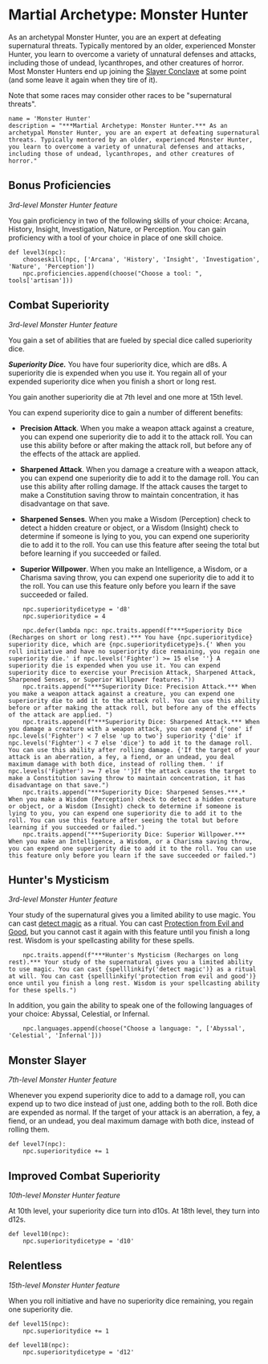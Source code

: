 # Martial Archetype: Monster Hunter
As an archetypal Monster Hunter, you are an expert at defeating supernatural threats. Typically mentored by an older, experienced Monster Hunter, you learn to overcome a variety of unnatural defenses and attacks, including those of undead, lycanthropes, and other creatures of horror. Most Monster Hunters end up joining the [Slayer Conclave](../../Organization/MerchantGuilds/SlayerConclave.md) at some point (and some leave it again when they tire of it).

Note that some races may consider other races to be "supernatural threats".

```
name = 'Monster Hunter'
description = "***Martial Archetype: Monster Hunter.*** As an archetypal Monster Hunter, you are an expert at defeating supernatural threats. Typically mentored by an older, experienced Monster Hunter, you learn to overcome a variety of unnatural defenses and attacks, including those of undead, lycanthropes, and other creatures of horror."
```

## Bonus Proficiencies
*3rd-level Monster Hunter feature*

You gain proficiency in two of the following skills of your choice: Arcana, History, Insight, Investigation, Nature, or Perception. You can gain proficiency with a tool of your choice in place of one skill choice.

```
def level3(npc):
    chooseskill(npc, ['Arcana', 'History', 'Insight', 'Investigation', 'Nature', 'Perception'])
    npc.proficiencies.append(choose("Choose a tool: ", tools['artisan']))
```

## Combat Superiority
*3rd-level Monster Hunter feature*

You gain a set of abilities that are fueled by special dice called superiority dice.

***Superiority Dice.*** You have four superiority dice, which are d8s. A superiority die is expended when you use it. You regain all of your expended superiority dice when you finish a short or long rest.

You gain another superiority die at 7th level and one more at 15th level.

You can expend superiority dice to gain a number of different benefits:

* **Precision Attack**. When you make a weapon attack against a creature, you can expend one superiority die to add it to the attack roll. You can use this ability before or after making the attack roll, but before any of the effects of the attack are applied.

* **Sharpened Attack**. When you damage a creature with a weapon attack, you can expend one superiority die to add it to the damage roll. You can use this ability after rolling damage. If the attack causes the target to make a Constitution saving throw to maintain concentration, it has disadvantage on that save.

* **Sharpened Senses**. When you make a Wisdom (Perception) check to detect a hidden creature or object, or a Wisdom (Insight) check to determine if someone is lying to you, you can expend one superiority die to add it to the roll. You can use this feature after seeing the total but before learning if you succeeded or failed.

* **Superior Willpower**. When you make an Intelligence, a Wisdom, or a Charisma saving throw, you can expend one superiority die to add it to the roll. You can use this feature only before you learn if the save succeeded or failed.

```
    npc.superioritydicetype = 'd8'
    npc.superioritydice = 4

    npc.defer(lambda npc: npc.traits.append(f"***Superiority Dice (Recharges on short or long rest).*** You have {npc.superioritydice} superiority dice, which are {npc.superioritydicetype}s.{' When you roll initiative and have no superiority dice remaining, you regain one superiority die.' if npc.levels('Fighter') >= 15 else ''} A superiority die is expended when you use it. You can expend superiority dice to exercise your Precision Attack, Sharpened Attack, Sharpened Senses, or Superior Willpower features."))
    npc.traits.append("***Superiority Dice: Precision Attack.*** When you make a weapon attack against a creature, you can expend one superiority die to add it to the attack roll. You can use this ability before or after making the attack roll, but before any of the effects of the attack are applied. ")
    npc.traits.append(f"***Superiority Dice: Sharpened Attack.*** When you damage a creature with a weapon attack, you can expend {'one' if npc.levels('Fighter') < 7 else 'up to two'} superiority {'die' if npc.levels('Fighter') < 7 else 'dice'} to add it to the damage roll. You can use this ability after rolling damage. {'If the target of your attack is an aberration, a fey, a fiend, or an undead, you deal maximum damage with both dice, instead of rolling them. ' if npc.levels('Fighter') >= 7 else ''}If the attack causes the target to make a Constitution saving throw to maintain concentration, it has disadvantage on that save.")
    npc.traits.append("***Superiority Dice: Sharpened Senses.***.* When you make a Wisdom (Perception) check to detect a hidden creature or object, or a Wisdom (Insight) check to determine if someone is lying to you, you can expend one superiority die to add it to the roll. You can use this feature after seeing the total but before learning if you succeeded or failed.")
    npc.traits.append("***Superiority Dice: Superior Willpower.*** When you make an Intelligence, a Wisdom, or a Charisma saving throw, you can expend one superiority die to add it to the roll. You can use this feature only before you learn if the save succeeded or failed.")
```

## Hunter's Mysticism
*3rd-level Monster Hunter feature*

Your study of the supernatural gives you a limited ability to use magic. You can cast [detect magic](http://azgaarnoth.tedneward.com/magic/spells/detect-magic) as a ritual. You can cast [Protection from Evil and Good](http://azgaarnoth.tedneward.com/magic/spells/protection-from-evil-and-good), but you cannot cast it again with this feature until you finish a long rest. Wisdom is your spellcasting ability for these spells.

```
    npc.traits.append(f"***Hunter's Mysticism (Recharges on long rest).*** Your study of the supernatural gives you a limited ability to use magic. You can cast {spelllinkify('detect magic')} as a ritual at will. You can cast {spelllinkify('protection from evil and good')} once until you finish a long rest. Wisdom is your spellcasting ability for these spells.")
```

In addition, you gain the ability to speak one of the following languages of your choice: Abyssal, Celestial, or Infernal.

```
    npc.languages.append(choose("Choose a language: ", ['Abyssal', 'Celestial', 'Infernal']))
```

## Monster Slayer
*7th-level Monster Hunter feature*

Whenever you expend superiority dice to add to a damage roll, you can expend up to two dice instead of just one, adding both to the roll. Both dice are expended as normal. If the target of your attack is an aberration, a fey, a fiend, or an undead, you deal maximum damage with both dice, instead of rolling them.

```
def level7(npc):
    npc.superioritydice += 1
```

## Improved Combat Superiority
*10th-level Monster Hunter feature*

At 10th level, your superiority dice turn into d10s. At 18th level, they turn into d12s.

```
def level10(npc):
    npc.superioritydicetype = 'd10'
```

## Relentless
*15th-level Monster Hunter feature*

When you roll initiative and have no superiority dice remaining, you regain one superiority die.

```
def level15(npc):
    npc.superioritydice += 1

def level18(npc):
    npc.superioritydicetype = 'd12'
```
